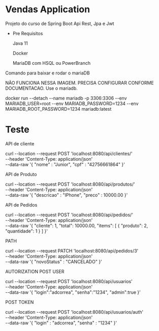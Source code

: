 # Vendas Application
Projeto do curso de Spring Boot Api Rest, Jpa e Jwt

* Pre Requisitos

    Java 11
    
    Docker

    MariaDB com HSQL ou PowerBranch

Comando para baixar e rodar o mariaDB


NÃO FUNCIONA NESSA IMAGEM. PRECISA CONFIGURAR CONFORME DOCUMENTACAO.
Use o mariadb.

docker run --detach --name mariadb -p 3306:3306 --env MARIADB_USER=root --env MARIADB_PASSWORD=1234 --env MARIADB_ROOT_PASSWORD=1234  mariadb:latest


# Teste

API de cliente

curl --location --request POST 'localhost:8080/api/clientes/' \
--header 'Content-Type: application/json' \
--data-raw '{
"nome" : "Junior",
"cpf" : "42756661864"
}'


API de Produto

curl --location --request POST 'localhost:8080/api/produtos/' \
--header 'Content-Type: application/json' \
--data-raw '{
"descricao" : "IPhone",
"preco" : 10000.00
}'


API de Pedidos

curl --location --request POST 'localhost:8080/api/pedidos/' \
--header 'Content-Type: application/json' \
--data-raw '{
"cliente": 1,
"total": 10000.00,
"items":
[
{
"produto": 2,
"quantidade": 1
}
]
}'


PATH

curl --location --request PATCH 'localhost:8080/api/pedidos/3' \
--header 'Content-Type: application/json' \
--data-raw '{
"novoStatus" : "CANCELADO"
}'

AUTORIZATION
POST USER

curl --location --request POST 'localhost:8080/api/usuarios' \
--header 'Content-Type: application/json' \
--data-raw '{
"login":"adcorrea",
"senha":"1234",
"admin":true
}'


POST TOKEN

curl --location --request POST 'localhost:8080/api/usuarios/auth' \
--header 'Content-Type: application/json' \
--data-raw '{
"login" : "adcorrea",
"senha" : "1234"
}'
